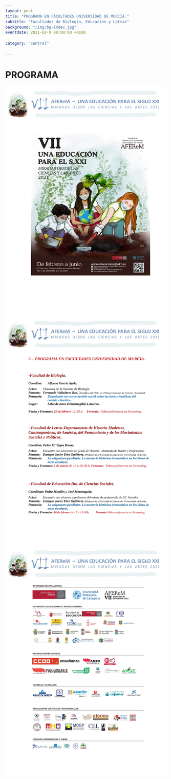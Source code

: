 ```yaml
---
layout: post
title: "PROGRAMA EN FACULTADES UNIVERSIDAD DE MURCIA."
subtitle: "Facultades de Biología, Educación y Letras"
background: "/img/bg-index.jpg"
eventdate: 2021-02-9 00:00:00 +0100

category: "central"
   
---
```

# PROGRAMA  

![cartel](/img/posts/progcen2.jpg)
![cartel](/img/posts/progcen6.jpg)
![cartel](/img/posts/progcen9.jpg)

